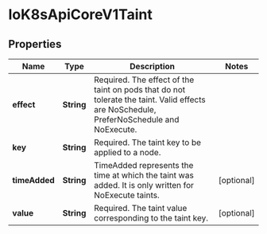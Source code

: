 
# IoK8sApiCoreV1Taint

## Properties
Name | Type | Description | Notes
------------ | ------------- | ------------- | -------------
**effect** | **String** | Required. The effect of the taint on pods that do not tolerate the taint. Valid effects are NoSchedule, PreferNoSchedule and NoExecute. | 
**key** | **String** | Required. The taint key to be applied to a node. | 
**timeAdded** | **String** | TimeAdded represents the time at which the taint was added. It is only written for NoExecute taints. |  [optional]
**value** | **String** | Required. The taint value corresponding to the taint key. |  [optional]



